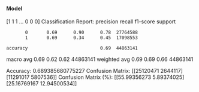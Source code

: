 #### Model
[1 1 1 ... 0 0 0]
Classification Report:
              precision    recall  f1-score   support

           0       0.69      0.90      0.78  27764588
           1       0.69      0.34      0.45  17098553

    accuracy                           0.69  44863141
   macro avg       0.69      0.62      0.62  44863141
weighted avg       0.69      0.69      0.66  44863141

Accuracy: 0.689385680775227
Confusion Matrix:
[[25120471  2644117]
 [11291017  5807536]]
Confusion Matrix (%):
[[55.99356273  5.89374025]
 [25.16769167 12.94500534]]
